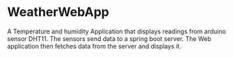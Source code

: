 # WeatherWebApp
A Temperature and humidity Application that displays readings from arduino sensor DHT11. The sensors send data to a spring boot server. The Web application then fetches data from the server and displays it.
